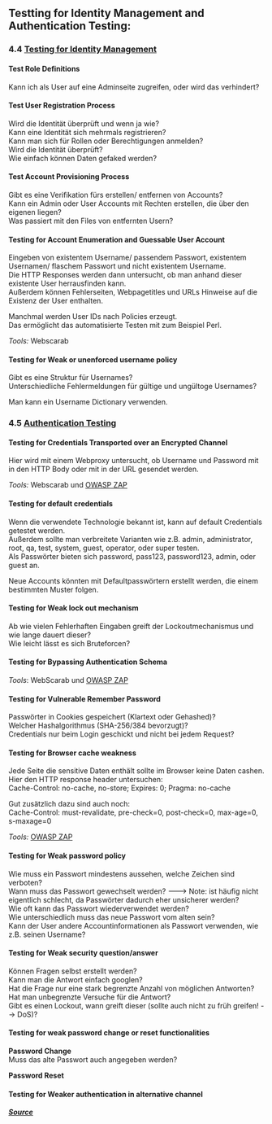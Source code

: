## Testting for Identity Management and Authentication Testing:

### 4.4 [Testing for Identity Management](https://www.owasp.org/index.php/Testing_Identity_Management)

#### Test Role Definitions  
Kann ich als User auf eine Adminseite zugreifen, oder wird das verhindert?   

#### Test User Registration Process  
Wird die Identität überprüft und wenn ja wie?  
Kann eine Identität sich mehrmals registrieren?  
Kann man sich für Rollen oder Berechtigungen anmelden?  
Wird die Identität überprüft?  
Wie einfach können Daten gefaked werden?  

#### Test Account Provisioning Process  
Gibt es eine Verifikation fürs erstellen/ entfernen von Accounts?  
Kann ein Admin oder User Accounts mit Rechten erstellen, die über den eigenen liegen?  
Was passiert mit den Files von entfernten Usern?  

#### Testing for Account Enumeration and Guessable User Account    
Eingeben von existentem Username/ passendem Passwort, existentem Usernamen/ flaschem Passwort und nicht existentem Username.  
Die HTTP Responses werden dann untersucht, ob man anhand dieser existente User herrausfinden kann.  
Außerdem können Fehlerseiten, Webpagetitles und URLs Hinweise auf die Existenz der User enthalten.  

Manchmal werden User IDs nach Policies erzeugt.  
Das ermöglicht das automatisierte Testen mit zum Beispiel Perl.  

*Tools:* Webscarab

#### Testing for Weak or unenforced username policy   
Gibt es eine Struktur für Usernames?  
Unterschiedliche Fehlermeldungen für gültige und ungültoge Usernames?  

Man kann ein Username Dictionary verwenden.



### 4.5 [Authentication Testing](https://www.owasp.org/index.php/Testing_for_authentication)


#### Testing for Credentials Transported over an Encrypted Channel   
Hier wird mit einem Webproxy untersucht, ob Username und Password mit in den HTTP Body oder mit in der URL gesendet werden.   

*Tools:* Webscarab und [OWASP ZAP](https://www.owasp.org/index.php/OWASP_Zed_Attack_Proxy_Project)    

#### Testing for default credentials    
Wenn die verwendete Technologie bekannt ist, kann auf default Credentials getestet werden.  
Außerdem sollte man verbreitete Varianten wie z.B. admin, administrator, root, qa, test, system, guest, operator, oder super testen.  
Als Passwörter bieten sich password, pass123, password123, admin, oder guest an.  

Neue Accounts könnten mit Defaultpasswörtern erstellt werden, die einem bestimmten Muster folgen.  

#### Testing for Weak lock out mechanism   
Ab wie vielen Fehlerhaften Eingaben greift der Lockoutmechanismus und wie lange dauert dieser?  
Wie leicht lässt es sich Bruteforcen?  

#### Testing for Bypassing Authentication Schema   

*Tools*: WebScarab und [OWASP ZAP](https://www.owasp.org/index.php/OWASP_Zed_Attack_Proxy_Project)  

#### Testing for Vulnerable Remember Password    
Passwörter in Cookies gespeichert (Klartext oder Gehashed)?  
Welcher Hashalgorithmus (SHA-256/384 bevorzugt)?  
Credentials nur beim Login geschickt und nicht bei jedem Request?  

#### Testing for Browser cache weakness   
Jede Seite die sensitive Daten enthält sollte im Browser keine Daten cashen.  
Hier den HTTP response header untersuchen:  
Cache-Control: no-cache, no-store; Expires: 0; Pragma: no-cache  

Gut zusätzlich dazu sind auch noch:  
Cache-Control: must-revalidate, pre-check=0, post-check=0, max-age=0, s-maxage=0  

*Tools:* [OWASP ZAP](https://www.owasp.org/index.php/OWASP_Zed_Attack_Proxy_Project)  

#### Testing for Weak password policy  
Wie muss ein Passwort mindestens aussehen, welche Zeichen sind verboten?  
Wann muss das Passwort gewechselt werden? ---> Note: ist häufig nicht eigentlich schlecht, da Passwörter dadurch eher unsicherer werden?  
Wie oft kann das Passwort wiederverwendet werden?  
Wie unterschiedlich muss das neue Passwort vom alten sein?  
Kann der User andere Accountinformationen als Passwort verwenden, wie z.B. seinen Username?  

#### Testing for Weak security question/answer  
Können Fragen selbst erstellt werden?  
Kann man die Antwort einfach googlen?  
Hat die Frage nur eine stark begrenzte Anzahl von möglichen Antworten?  
Hat man unbegrenzte Versuche für die Antwort?  
Gibt es einen Lockout, wann greift dieser (sollte auch nicht zu früh greifen! --> DoS)?  

#### Testing for weak password change or reset functionalities

**Password Change**  
Muss das alte Passwort auch angegeben werden?  

**Password Reset**

#### Testing for Weaker authentication in alternative channel  

***[Source](https://www.owasp.org/images/1/19/OTGv4.pdf)***
